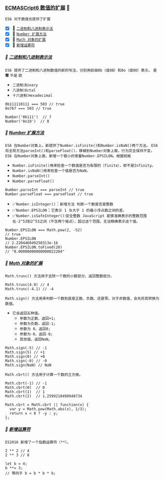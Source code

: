 ### [ECMASCript6  数值的扩展](#top) :maple_leaf: <b id="top"></b>
`ES6 对于数值也提供了扩展`
- [x] :maple_leaf: [`二进制和八进制表示法`](#doubleeight) 
- [x] :maple_leaf: [`Number 扩展方法`](#number) 
- [x] :maple_leaf: [`Math 对象的扩展`](#math) 
- [x] :maple_leaf: [`新增运算符`](#yunsuan) 
  
##### :maple_leaf:  [二进制和八进制表示法](#top) <b id="doubleeight"></b>
`ES6 提供了二进制和八进制数值的新的写法，分别用前缀0b（或0B）和0o（或0O）表示。` `是` **`零`** `不是` `欧`
* `二进制`:`Binary`
* `八进制`:`Octal`
* `十六进制`:`Hexadecimal`
```node
0b111110111 === 503 // true
0o767 === 503 // true

Number('0b111')  // 7
Number('0o10')  // 8
```
##### :maple_leaf:  [Number 扩展方法](#top) <b id="number"></b> 
`ES6 在Number对象上，新提供了Number.isFinite()和Number.isNaN()两个方法。`
`ES6 将全局方法parseInt()和parseFloat()，移植到Number对象上面，行为完全保持不变。`
`ES6 在Number对象上面，新增一个极小的常量Number.EPSILON。根据规格`
* `Number.isFinite()用来检查一个数值是否为有限的（finite），即不是Infinity。`
* `Number.isNaN()用来检查一个值是否为NaN。`
* `Number.parseInt() `
* `Number.parseFloat() `
```node
Number.parseInt === parseInt // true
Number.parseFloat === parseFloat // true
```
* :white_check_mark:`Number.isInteger()`：`新增方法 判断一个数是否是整数` 
* :white_check_mark:`Number.EPSILON`：`它表示 1 与大于 1 的最小浮点数之间的差。`
* :white_check_mark:`Number.isSafeInteger()`:`安全整数 JavaScript 能够准确表示的整数范围在-2^53到2^53之间（不含两个端点），超过这个范围，无法精确表示这个值。`
```node
Number.EPSILON === Math.pow(2, -52)
// true
Number.EPSILON
// 2.220446049250313e-16
Number.EPSILON.toFixed(20)
// "0.00000000000000022204"
```
##### :maple_leaf: [Math 对象的扩展](#top) <b id="math"></b>
`Math.trunc() 方法用于去除一个数的小数部分，返回整数部分。`
```node
Math.trunc(4.9) // 4
Math.trunc(-4.1) // -4
```
`Math.sign() 方法用来判断一个数到底是正数、负数、还是零。对于非数值，会先将其转换为数值。`
* `它会返回五种值。`
   * `参数为正数，返回+1;`
   * `参数为负数，返回-1;`
   * `参数为 0，返回0;`
   * `参数为-0，返回-0;`
   * `其他值，返回NaN。`
```node
Math.sign(-5) // -1
Math.sign(5) // +1
Math.sign(0) // +0
Math.sign(-0) // -0
Math.sign(NaN) // NaN
```
`Math.cbrt() 方法用于计算一个数的立方根。`
```node
Math.cbrt(-1) // -1
Math.cbrt(0)  // 0
Math.cbrt(1)  // 1
Math.cbrt(2)  // 1.2599210498948734

Math.cbrt = Math.cbrt || function(x) {
  var y = Math.pow(Math.abs(x), 1/3);
  return x < 0 ? -y : y;
};
```
##### :maple_leaf: [新增运算符](#top) <b id="yunsuan"></b>
`ES2016 新增了一个指数运算符（**）。`
```node
2 ** 2 // 4
2 ** 3 // 8

let b = 4;
b **= 3;
// 等同于 b = b * b * b;
```
